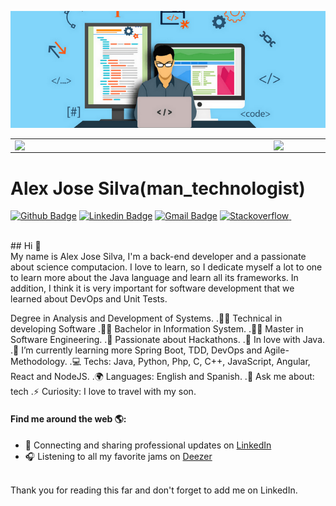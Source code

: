 <p align="center">
  <img src="https://raw.githubusercontent.com/alexjosesilva/alexjosesilva/master/Framework.png" />
</p>

<center>
  <table>
    <tr>
        <td><img width="400px" align="left" src="https://github-readme-stats.vercel.app/api/top-langs/?username=alexjosesilva&hide=html&layout=compact&theme=default" /></td>
        <td><img width="495px" align="left" src="https://github-readme-stats.vercel.app/api?username=alexjosesilva&theme=default" /></td>
    </tr>   
  </table>
</center>



# Alex Jose Silva(man_technologist)

[![Github Badge](https://img.shields.io/badge/-Github-000?style=flat-square&logo=Github&logoColor=white&link=https://github.com/alexjosesilva)](https://github.com/alexjosesilva)
[![Linkedin Badge](https://img.shields.io/badge/-LinkedIn-blue?style=flat-square&logo=Linkedin&logoColor=white&link=https://www.linkedin.com/in/alexjosesilva/)](https://www.linkedin.com/in/alexjosesilva/)
[![Gmail Badge](https://img.shields.io/badge/-Gmail-c14438?style=flat-square&logo=Gmail&logoColor=white&link=mailto:alexjosesilvati@gmail.com)](mailto:alexjosesilvati@gmail.com/)
<a href="https://pt.stackoverflow.com/users/5748/alexjosesilva" rel="nofollow noreferrer">
    <img src="https://imgur.com/FeIMDSj.png" alt="Stackoverflow" width="130" height="30">
</a> &nbsp; 

<br/>
## Hi 👋 

<br/>
My name is Alex Jose Silva, I'm a back-end developer and a passionate about science computacion. I love to learn, so I dedicate myself a lot to one to learn more about the Java language and learn all its frameworks. In addition, I think it is very important for software development that we learned about DevOps and Unit Tests.

Degree in Analysis and Development of Systems.
.👩‍🎓 Technical in developing Software
.👩‍🎓 Bachelor in Information System.
.👩‍🎓 Master in Software Engineering.
.🏢 Passionate about Hackathons.
.💙 In love with Java.
.🌱 I’m currently learning more Spring Boot, TDD, DevOps and Agile-Methodology.
.💻 Techs: Java, Python, Php, C, C++, JavaScript, Angular, React and NodeJS.
.🌍 Languages: English and Spanish.
.💬 Ask me about: tech
.⚡ Curiosity: I love to travel with my son.

#### Find me around the web 🌎:
- 💼 Connecting and sharing professional updates on <a href="https://www.linkedin.com/in/alexjosesilva/">LinkedIn</a>
- 🎧 Listening to all my favorite jams on <a href="https://www.deezer.com/br/profile/311790753">Deezer</a>



<br/>Thank you for reading this far and don't forget to add me on LinkedIn.
